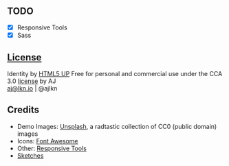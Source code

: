 # <a href="https://oukaire.github.io/"><img src="favicon.ico" alt="" /></a>

## TODO

- [x] Responsive Tools
- [x] Sass

## [License]

Identity by [HTML5 UP]
Free for personal and commercial use under the CCA 3.0 [license] 
by AJ  
aj@lkn.io | @ajlkn

## Credits

* Demo Images: [Unsplash], a radtastic collection of CC0 (public domain) images
* Icons: [Font Awesome]
* Other: [Responsive Tools]
* [Sketches]

[License]: LICENSE
[license]: https://html5up.net/license
[HTML5 UP]: https://html5up.net/
[Font Awesome]: https://fontawesome.com/?from=io
[Responsive Tools]: https://github.com/ajlkn/responsive-tools
[Unsplash]: https://unsplash.com/
[Sketches]: http://funny.pho.to/color_pencil_drawing/